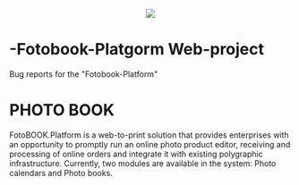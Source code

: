 <p align="center">
  <img src="http://demo.fotobook-platform.com/storage/files/settings/demo.png?v=1489048385">
  
  # -Fotobook-Platgorm Web-project
  Bug reports for the "Fotobook-Platform"
  
  </p>

# PHOTO BOOK

FotoBOOK.Platform is a web-to-print solution that provides enterprises with an opportunity to promptly run an online photo product editor, receiving and processing of online orders and integrate it with existing polygraphic infrastructure. Currently, two modules are available in the system: Photo calendars and Photo books.
